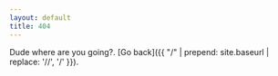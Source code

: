 ```yaml
---
layout: default
title: 404
---
```


Dude where are you going?. [Go back]({{ "/" | prepend: site.baseurl | replace: '//', '/' }}).